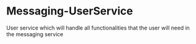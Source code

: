 # Messaging-UserService
User service which will handle all functionalities that the user will need in the messaging service
